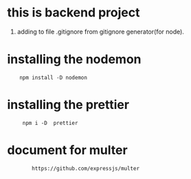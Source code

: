 # this is backend project

1. adding to file .gitignore from gitignore generator(for node).

# installing the nodemon

```
    npm install -D nodemon 
```

# installing the prettier

```
     npm i -D  prettier
```

# document for multer 

```
        https://github.com/expressjs/multer
```